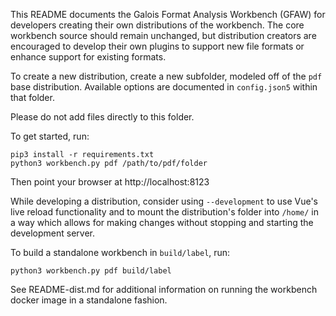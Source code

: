 This README documents the Galois Format Analysis Workbench (GFAW) for developers
creating their own distributions of the workbench. The core workbench source
should remain unchanged, but distribution creators are encouraged to develop
their own plugins to support new file formats or enhance support for existing
formats.

To create a new distribution, create a new subfolder, modeled off of the `pdf`
base distribution. Available options are documented in `config.json5` within
that folder.

Please do not add files directly to this folder.

To get started, run:

    pip3 install -r requirements.txt
    python3 workbench.py pdf /path/to/pdf/folder

Then point your browser at http://localhost:8123

While developing a distribution, consider using `--development` to use Vue's
live reload functionality and to mount the distribution's folder into
`/home/` in a way which allows for making changes without stopping and starting
the development server.

To build a standalone workbench in `build/label`, run:

    python3 workbench.py pdf build/label

See README-dist.md for additional information on running the workbench docker
image in a standalone fashion.

